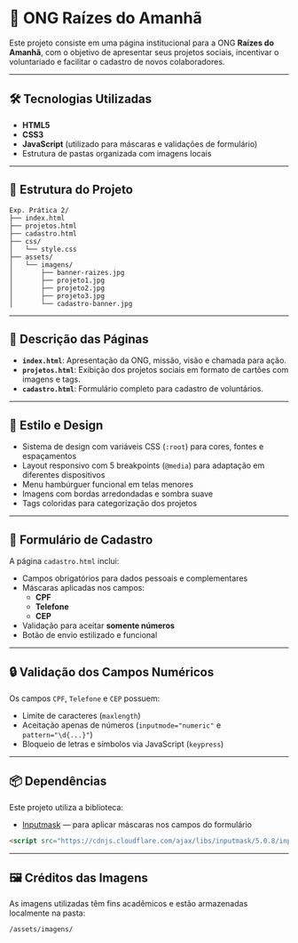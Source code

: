 # 🌱 ONG Raízes do Amanhã

Este projeto consiste em uma página institucional para a ONG **Raízes do Amanhã**, com o objetivo de apresentar seus projetos sociais, incentivar o voluntariado e facilitar o cadastro de novos colaboradores.

---

## 🛠️ Tecnologias Utilizadas

- **HTML5**
- **CSS3**
- **JavaScript** (utilizado para máscaras e validações de formulário)
- Estrutura de pastas organizada com imagens locais

---

## 📁 Estrutura do Projeto

```
Exp. Prática 2/
├── index.html               
├── projetos.html           
├── cadastro.html            
├── css/
│   └── style.css            
├── assets/
│   └── imagens/
│       ├── banner-raizes.jpg
│       ├── projeto1.jpg
│       ├── projeto2.jpg
│       ├── projeto3.jpg
│       └── cadastro-banner.jpg
```

---

## 🧭 Descrição das Páginas

- **`index.html`**: Apresentação da ONG, missão, visão e chamada para ação.
- **`projetos.html`**: Exibição dos projetos sociais em formato de cartões com imagens e tags.
- **`cadastro.html`**: Formulário completo para cadastro de voluntários.

---

## 🎨 Estilo e Design

- Sistema de design com variáveis CSS (`:root`) para cores, fontes e espaçamentos
- Layout responsivo com 5 breakpoints (`@media`) para adaptação em diferentes dispositivos
- Menu hambúrguer funcional em telas menores
- Imagens com bordas arredondadas e sombra suave
- Tags coloridas para categorização dos projetos

---

## 📝 Formulário de Cadastro

A página `cadastro.html` inclui:

- Campos obrigatórios para dados pessoais e complementares
- Máscaras aplicadas nos campos:
  - **CPF**
  - **Telefone**
  - **CEP**
- Validação para aceitar **somente números**
- Botão de envio estilizado e funcional

---

## 🔒 Validação dos Campos Numéricos

Os campos `CPF`, `Telefone` e `CEP` possuem:

- Limite de caracteres (`maxlength`)
- Aceitação apenas de números (`inputmode="numeric"` e `pattern="\d{...}"`)
- Bloqueio de letras e símbolos via JavaScript (`keypress`)

---

## 📦 Dependências

Este projeto utiliza a biblioteca:

- [Inputmask](https://github.com/RobinHerbots/Inputmask) — para aplicar máscaras nos campos do formulário

```html
<script src="https://cdnjs.cloudflare.com/ajax/libs/inputmask/5.0.8/inputmask.min.js"></script>
```

---

## 🖼️ Créditos das Imagens

As imagens utilizadas têm fins acadêmicos e estão armazenadas localmente na pasta:

```
/assets/imagens/
```
